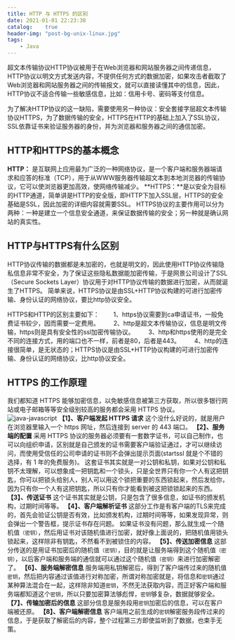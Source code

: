 ```yaml
---
title: HTTP 与 HTTPS 的区别
date: 2021-01-01 22:23:38
catalog:    true
header-img: "post-bg-unix-linux.jpg"
tags:
    - Java
---
```


超文本传输协议HTTP协议被用于在Web浏览器和网站服务器之间传递信息，HTTP协议以明文方式发送内容，不提供任何方式的数据加密，如果攻击者截取了Web浏览器和网站服务器之间的传输报文，就可以直接读懂其中的信息，因此，HTTP协议不适合传输一些敏感信息，比如：信用卡号、密码等支付信息。

为了解决HTTP协议的这一缺陷，需要使用另一种协议：安全套接字层超文本传输协议HTTPS，为了数据传输的安全，HTTPS在HTTP的基础上加入了SSL协议，SSL依靠证书来验证服务器的身份，并为浏览器和服务器之间的通信加密。

## HTTP和HTTPS的基本概念

**HTTP：** 是互联网上应用最为广泛的一种网络协议，是一个客户端和服务器端请求和应答的标准（TCP），用于从WWW服务器传输超文本到本地浏览器的传输协议，它可以使浏览器更加高效，使网络传输减少。
**HTTPS：**是以安全为目标的HTTP通道，简单讲是HTTP的安全版，即HTTP下加入SSL层，HTTPS的安全基础是SSL，因此加密的详细内容就需要SSL。
HTTPS协议的主要作用可以分为两种：一种是建立一个信息安全通道，来保证数据传输的安全；另一种就是确认网站的真实性。

## HTTP与HTTPS有什么区别

HTTP协议传输的数据都是未加密的，也就是明文的，因此使用HTTP协议传输隐私信息非常不安全，为了保证这些隐私数据能加密传输，于是网景公司设计了SSL（Secure Sockets Layer）协议用于对HTTP协议传输的数据进行加密，从而就诞生了HTTPS。
简单来说，HTTPS协议是由SSL+HTTP协议构建的可进行加密传输、身份认证的网络协议，要比http协议安全。

HTTPS和HTTP的区别主要如下：
&emsp;&emsp;1、https协议需要到ca申请证书，一般免费证书较少，因而需要一定费用。
&emsp;&emsp;2、http是超文本传输协议，信息是明文传输，https则是具有安全性的ssl加密传输协议。
&emsp;&emsp;3、http和https使用的是完全不同的连接方式，用的端口也不一样，前者是80，后者是443。
&emsp;&emsp;4、http的连接很简单，是无状态的；HTTPS协议是由SSL+HTTP协议构建的可进行加密传输、身份认证的网络协议，比http协议安全。

## HTTPS 的工作原理

我们都知道 HTTPS 能够加密信息，以免敏感信息被第三方获取，所以很多银行网站或电子邮箱等等安全级别较高的服务都会采用 HTTPS 协议。
![java-javascript](https请求.jpg)
**【1】、客户端发起 HTTPS 请求**
这个没什么好说的，就是用户在浏览器里输入一个 https 网址，然后连接到 server 的 443 端口。
**【2】、服务端的配置**
采用 HTTPS 协议的服务器必须要有一套数字证书，可以自己制作，也可以向组织申请，区别就是自己颁发的证书需要客户端验证通过，才可以继续访问，而使用受信任的公司申请的证书则不会弹出提示页面(startssl 就是个不错的选择，有 1 年的免费服务)。
这套证书其实就是一对公钥和私钥，如果对公钥和私钥不太理解，可以想象成一把钥匙和一个锁头，只是全世界只有你一个人有这把钥匙，你可以把锁头给别人，别人可以用这个锁把重要的东西锁起来，然后发给你，因为只有你一个人有这把钥匙，所以只有你才能看到被这把锁锁起来的东西。
**【3】、传送证书**
这个证书其实就是公钥，只是包含了很多信息，如证书的颁发机构，过期时间等等。
**【4】、客户端解析证书**
这部分工作是有客户端的TLS来完成的，首先会验证公钥是否有效，比如颁发机构，过期时间等等，如果发现异常，则会弹出一个警告框，提示证书存在问题。
如果证书没有问题，那么就生成一个随机值`（密钥）`，然后用证书对该随机值进行加密，就好像上面说的，把随机值用锁头锁起来，这样除非有钥匙，不然看不到被锁住的内容。
**【5】、传送加密信息**
这部分传送的是用证书加密后的随机值`（密钥）`，目的就是让服务端得到这个随机值`（密钥）`，以后客户端和服务端的通信就可以通过这个随机值`（密钥）`来进行加密解密了。
**【6】、服务端解密信息**
服务端用私钥解密后，得到了客户端传过来的随机值`密钥`，然后把内容通过该值进行对称加密，所谓对称加密就是，将信息和`密钥`通过某种算法混合在一起，这样除非知道`密钥`，不然无法获取内容，而正好客户端和服务端都知道这个`密钥`，所以只要加密算法够彪悍，`密钥`够复杂，数据就够安全。
**【7】、传输加密后的信息**
这部分信息是服务段用`密钥`加密后的信息，可以在客户端被还原。
**【8】、客户端解密信息**
客户端用之前生成的`密钥`解密服务段传过来的信息，于是获取了解密后的内容，整个过程第三方即使监听到了数据，也束手无策。